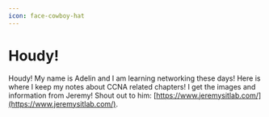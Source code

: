 ```yaml
---
icon: face-cowboy-hat
---
```


# Houdy!

Houdy! My name is Adelin and I am learning networking these days! Here is where I keep my notes about CCNA related chapters! I get the images and information from Jeremy! Shout out to him: [https://www.jeremysitlab.com/](https://www.jeremysitlab.com/).
